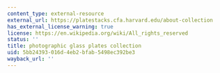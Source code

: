 ```yaml
---
content_type: external-resource
external_url: https://platestacks.cfa.harvard.edu/about-collection
has_external_license_warning: true
license: https://en.wikipedia.org/wiki/All_rights_reserved
status: ''
title: photographic glass plates collection
uid: 5bb24393-016d-4eb2-bfab-5498ec392be3
wayback_url: ''
---
```

